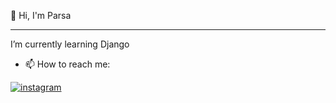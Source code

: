 👋 Hi, I'm Parsa
<hr>
I’m currently learning Django

- 📫 How to reach me:

[![instagram](https://img.shields.io/badge/Parsa-000000?style=for-the-badge&logo=Instagram&logoColor=white&link=https://instagram.com/parsa_.r9)](https://instagram.com/_parsa.rezaee_) 
<!---
parsarezaee/parsarezaee is a ✨ special ✨ repository because its `README.md` (this file) appears on your GitHub profile.
You can click the Preview link to take a look at your changes.
--->
